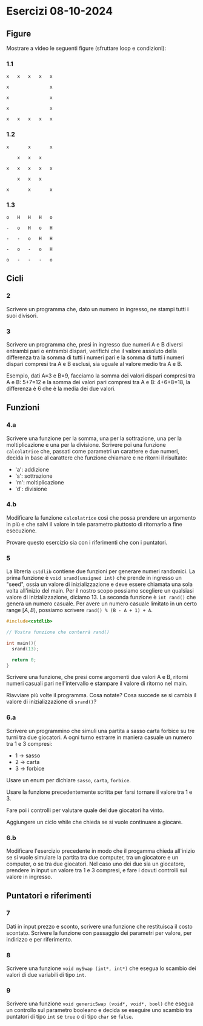
# Esercizi 08-10-2024

## Figure

Mostrare a video le seguenti figure (sfruttare loop e condizioni):

### 1.1

```
x   x   x   x   x

x               x

x               x

x               x

x   x   x   x   x
```

### 1.2

```
x       x       x

    x   x   x

x   x   x   x   x

    x   x   x

x       x       x
```

### 1.3

```
o   H   H   H   o

-   o   H   o   H

-   -   o   H   H   

-   o   -   o   H

o   -   -   -   o
```

## Cicli 

### 2 

Scrivere un programma che, dato un numero in ingresso, ne stampi tutti i suoi divisori.

### 3 

Scrivere un programma che, presi in ingresso due numeri A e B diversi entrambi pari o entrambi dispari, 
verifichi che il valore assoluto della differenza tra la somma di tutti i
numeri pari e la somma di tutti i numeri dispari compresi tra A e B esclusi, sia uguale al valore medio tra A e B.

Esempio, dati A=3 e B=9, facciamo la somma dei valori dispari compresi tra A e B: 5+7=12 e la somma dei valori 
pari compresi tra A e B: 4+6+8=18, la differenza è 6 che è la media dei due valori. 

## Funzioni

### 4.a

Scrivere una funzione per la somma, una per la sottrazione, una per la moltiplicazione e una per la divisione. 
Scrivere poi una funzione `calcolatrice` che, passati come parametri un carattere e due numeri, decida in base 
al carattere che funzione chiamare e ne ritorni il risultato:

- 'a': addizione
- 's': sottrazione
- 'm': moltiplicazione
- 'd': divisione

### 4.b

Modificare la funzione `calcolatrice` così che possa prendere un argomento in più e che salvi il valore in tale
parametro piuttosto di ritornarlo a fine esecuzione. 

Provare questo esercizio sia con i riferimenti che con i puntatori. 

### 5 

La libreria `cstdlib` contiene due funzioni per generare numeri randomici. La prima funzione è `void srand(unsigned int)`
che prende in ingresso un "seed", ossia un valore di inizializzazione e deve essere chiamata una sola volta all'inizio
del main. Per il nostro scopo possiamo scegliere un qualsiasi valore di inizializzazione, diciamo 13. La seconda funzione
è `int rand()` che genera un numero casuale. Per avere un numero casuale limitato in un certo range $[A,B)$, possiamo 
scrivere `rand() % (B - A + 1) + A`.

```C++
#include<cstdlib>

// Vostra funzione che conterrà rand()

int main(){
  srand(13);

  return 0;
}
```

Scrivere una funzione, che presi come argomenti due valori A e B, ritorni numeri casuali pari nell'intervallo e stampare
il valore di ritorno nel main. 

Riavviare più volte il programma. Cosa notate? Cosa succede se si cambia il valore di inizializzazione di `srand()`?

### 6.a

Scrivere un programmino che simuli una partita a sasso carta forbice su tre turni tra due giocatori. A ogni turno estrarre
in maniera casuale un numero tra 1 e 3 compresi:

- 1 -> sasso
- 2 -> carta
- 3 -> forbice

Usare un enum per dichiare `sasso`, `carta`, `forbice`. 

Usare la funzione precedentemente scritta per farsi tornare il valore tra 1 e 3. 

Fare poi i controlli per valutare quale dei due giocatori ha vinto.

Aggiungere un ciclo while che chieda se si vuole continuare a giocare.

### 6.b

Modificare l'esercizio precedente in modo che il progamma chieda all'inizio se si vuole simulare la partita tra due
computer, tra un giocatore e un computer, o se tra due giocatori. Nel caso uno dei due sia un giocatore, prendere in
input un valore tra 1 e 3 compresi, e fare i dovuti controlli sul valore in ingresso. 


## Puntatori e riferimenti

### 7

Dati in input prezzo e sconto, scrivere una funzione che restituisca il costo scontato.
Scrivere la funzione con passaggio dei parametri per valore, per indirizzo e per riferimento.

### 8

Scrivere una funzione `void mySwap (int*, int*)` che esegua lo scambio dei valori di due variabili di tipo `int`.

### 9

Scrivere una funzione `void genericSwap (void*, void*, bool)` che esegua un controllo sul parametro booleano e
decida se eseguire uno scambio tra puntatori di tipo `int` se `true` o di tipo `char` se `false`.



